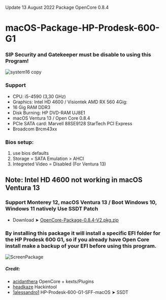 Update 13 August 2022 Package OpenCore 0.8.4

# macOS-Package-HP-Prodesk-600-G1

### SIP Security and Gatekeeper must be disable to using this Program!

![system16 copy](https://user-images.githubusercontent.com/6248794/136391545-6f86a804-d7c2-4f4c-bc25-87fb8583bbce.png)

### Support  
- CPU: i5-4590 (3,30 GHz)
- Graphics: Intel HD 4600 / Visiontek AMD RX 560 4Gig: 
- 16 Gig RAM  DDR3
- Disk Burning: HP DVD-RAM UJ8E1
- macOS Ventura 13 / Open Core 0.8.4
- PCIe SATA card: Marvell 88SE9128 StarTech PCI Express
- Broadcom Brcm43xx

### Bios setup:
1. use bios defaults
2. Storage = SATA Emulation > AHCI
3. Integreted Video = Disabled (For Ventura 13)

## Note: Intel HD 4600 not working in macOS Ventura 13

### Support Monterey 12, macOS Ventura 13 / Boot Windows 10, Windows 11 natively Use SSDT Patch

- Download ➤ [OpenCore-Package-0.8.4-V2.pkg.zip](https://github.com/chris1111/macOS-Package-HP-Prodesk-600-G1/raw/main/OpenCore-Package-0.8.4-V2.pkg.zip)

### By installing this package it will install a specific EFI folder for the HP Prodesk 600 G1, so if you already have Open Core install make a backup of your EFI before using this program.

![ScreenPackage](https://user-images.githubusercontent.com/6248794/136392209-5d980241-3603-420b-b60e-24f60b99e322.png)

##### Credit:
- [acidanthera](https://github.com/acidanthera) OpenCore + kexts/Plugins
- [headkaze](https://github.com/headkaze) Hackintool
- [1alessandro1](https://github.com/1alessandro1/HP-Prodesk-600-G1-SFF-macOS) HP-Prodesk-600-G1-SFF-macOS ➤ SSDT

